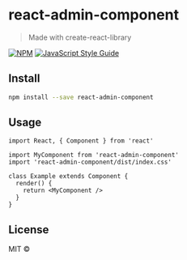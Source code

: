 # react-admin-component

> Made with create-react-library

[![NPM](https://img.shields.io/npm/v/react-admin-component.svg)](https://www.npmjs.com/package/react-admin-component) [![JavaScript Style Guide](https://img.shields.io/badge/code_style-standard-brightgreen.svg)](https://standardjs.com)

## Install

```bash
npm install --save react-admin-component
```

## Usage

```tsx
import React, { Component } from 'react'

import MyComponent from 'react-admin-component'
import 'react-admin-component/dist/index.css'

class Example extends Component {
  render() {
    return <MyComponent />
  }
}
```

## License

MIT © [](https://github.com/)
